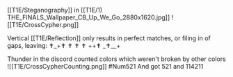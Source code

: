 [[T1E/Steganography]] in [[T1E/1) THE_FINALS_Wallpaper_CB_Up_We_Go_2880x1620.jpg]]
![[T1E/CrossCypher.png]]

Vertical [[T1E/Reflection]] only results in perfect matches, or filing in of gaps, leaving:
✝\_+✝ ✝ ✝ ✝ ++✝ \_✝\_\_+

Thunder in the discord counted colors which weren't broken by other colors
![[T1E/CrossCypherCounting.png]]
#Num521
And got 521 and 114211




